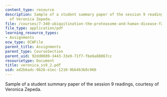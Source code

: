 ```yaml
---
content_type: resource
description: Sample of a student summary paper of the session 9 readings, courtesy
  of Veronica Zepeda.
file: /courses/7-340-ubiquitination-the-proteasome-and-human-disease-fall-2004/ad2b6adc9b26e1ec12109bb4b3b0c966_veronica_ss9_2.pdf
file_type: application/pdf
learning_resource_types:
- Assignments
ocw_type: OCWFile
parent_title: Assignments
parent_type: CourseSection
parent_uid: 92dd0089-3443-33e9-71f7-fbe6a88867cc
resourcetype: Document
title: veronica_ss9_2.pdf
uid: ad2b6adc-9b26-e1ec-1210-9bb4b3b0c966
---
```

Sample of a student summary paper of the session 9 readings, courtesy of Veronica Zepeda.

